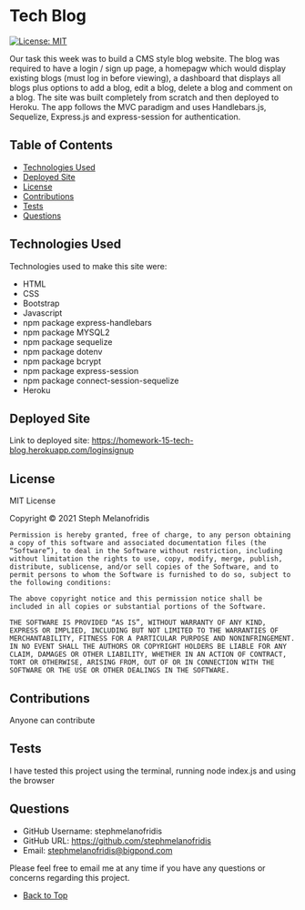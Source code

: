 
# Tech Blog
[![License: MIT](https://img.shields.io/badge/License-MIT-yellow.svg)](https://opensource.org/licenses/MIT)

Our task this week was to build a CMS style blog website. The blog was required to have a login / sign up page, a homepagw which would display existing blogs (must log in before viewing), a dashboard that displays all blogs plus options to add a blog, edit a blog, delete a blog and comment on a blog. The site was built completely from scratch and then deployed to Heroku. The app follows the MVC paradigm and uses Handlebars.js, Sequelize, Express.js and express-session for authentication.

## Table of Contents

- [Technologies Used](#technologies-used)
- [Deployed Site](#deployed-site)
- [License](#license)
- [Contributions](#contributions)
- [Tests](#tests)
- [Questions](#questions)

## Technologies Used

Technologies used to make this site were: 
* HTML
* CSS
* Bootstrap
* Javascript
* npm package express-handlebars
* npm package MYSQL2
* npm package sequelize
* npm package dotenv
* npm package bcrypt
* npm package express-session
* npm package connect-session-sequelize
* Heroku

## Deployed Site

Link to deployed site: https://homework-15-tech-blog.herokuapp.com/loginsignup

## License

MIT License

Copyright © 2021 Steph Melanofridis
                
    Permission is hereby granted, free of charge, to any person obtaining a copy of this software and associated documentation files (the “Software”), to deal in the Software without restriction, including without limitation the rights to use, copy, modify, merge, publish, distribute, sublicense, and/or sell copies of the Software, and to permit persons to whom the Software is furnished to do so, subject to the following conditions:
                
    The above copyright notice and this permission notice shall be included in all copies or substantial portions of the Software.
                
    THE SOFTWARE IS PROVIDED “AS IS”, WITHOUT WARRANTY OF ANY KIND, EXPRESS OR IMPLIED, INCLUDING BUT NOT LIMITED TO THE WARRANTIES OF MERCHANTABILITY, FITNESS FOR A PARTICULAR PURPOSE AND NONINFRINGEMENT. IN NO EVENT SHALL THE AUTHORS OR COPYRIGHT HOLDERS BE LIABLE FOR ANY CLAIM, DAMAGES OR OTHER LIABILITY, WHETHER IN AN ACTION OF CONTRACT, TORT OR OTHERWISE, ARISING FROM, OUT OF OR IN CONNECTION WITH THE SOFTWARE OR THE USE OR OTHER DEALINGS IN THE SOFTWARE.

## Contributions

Anyone can contribute

## Tests 

I have tested this project using the terminal, running node index.js and using the browser

## Questions

* GitHub Username: stephmelanofridis
* GitHub URL: https://github.com/stephmelanofridis
* Email: stephmelanofridis@bigpond.com
    
Please feel free to email me at any time if you have any questions or concerns regarding this project.

- [Back to Top](#table-of-contents) 
    